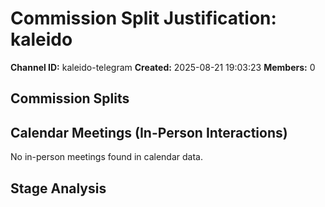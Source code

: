 # Commission Split Justification: kaleido

**Channel ID:** kaleido-telegram
**Created:** 2025-08-21 19:03:23
**Members:** 0

## Commission Splits


## Calendar Meetings (In-Person Interactions)

No in-person meetings found in calendar data.

## Stage Analysis

